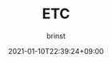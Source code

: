 ---
aliases : ["posts","articles","blog","showcase","docs"]
title : "ETC"
author : "brinst"
tags : ["index"]
description : "내 생각들"
date: 2021-01-10T22:39:24+09:00
weight : 3
---
